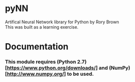 # pyNN
Artifical Neural Network library for Python by Rory Brown  
This was built as a learning exercise.

# Documentation
### This module requires (Python 2.7)[https://www.python.org/downloads/] and (NumPy)[http://www.numpy.org/] to be used.
